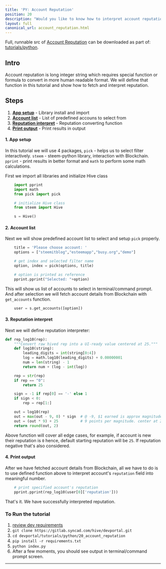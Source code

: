 ```yaml
---
title: 'PY: Account Reputation'
position: 20
description: "Would you like to know how to interpret account reputation to more human readable format, then this tutorial is for you."
layout: full
canonical_url: account_reputation.html
---              
```

<span class="fa-pull-left top-of-tutorial-repo-link"><span class="first-word">Full</span>, runnable src of [Account Reputation](https://gitlab.syncad.com/hive/devportal/-/tree/master/tutorials/python/tutorials/20_account_reputation) can be downloaded as part of: [tutorials/python](https://gitlab.syncad.com/hive/devportal/-/tree/master/tutorials/python).</span>
<br>



## Intro

Account reputation is long integer string which requires special function or formula to convert in more human readable format. We will define that function in this tutorial and show how to fetch and interpret reputation.

## Steps

1.  [**App setup**](#app-setup) - Library install and import
1.  [**Account list**](#account-list) - List of predefined accouns to select from
1.  [**Reputation interpret**](#reputation-details) - Reputation converting function
1.  [**Print output**](#print-output) - Print results in output

#### 1. App setup <a name="app-setup"></a>

In this tutorial we will use 4 packages, `pick` - helps us to select filter interactively. `steem` - steem-python library, interaction with Blockchain. `pprint` - print results in better format and `math` to perform some math calculations.

First we import all libraries and initialize Hive class

```python
    import pprint
    import math
    from pick import pick

    # initialize Hive class
    from steem import Hive

    s = Hive()
```

#### 2. Account list <a name="account-list"></a>

Next we will show predefined account list to select and setup `pick` properly.

```python
    title = 'Please choose account: '
    options = ["steemitblog","esteemapp","busy.org","demo"]

    # get index and selected filter name
    option, index = pick(options, title)

    # option is printed as reference
    pprint.pprint("Selected: "+option)
```

This will show us list of accounts to select in terminal/command prompt. And after selection we will fetch account details from Blockchain with `get_accounts` function.

```python
    user = s.get_accounts([option])
```


#### 3. Reputation interpret <a name="reputation-details"></a>

Next we will define reputation interpreter:

```python
def rep_log10(rep):
    """Convert raw hived rep into a UI-ready value centered at 25."""
    def log10(string):
        leading_digits = int(string[0:4])
        log = math.log10(leading_digits) + 0.00000001
        num = len(string) - 1
        return num + (log - int(log))

    rep = str(rep)
    if rep == "0":
        return 25

    sign = -1 if rep[0] == '-' else 1
    if sign < 0:
        rep = rep[1:]

    out = log10(rep)
    out = max(out - 9, 0) * sign  # @ -9, $1 earned is approx magnitude 1
    out = (out * 9) + 25          # 9 points per magnitude. center at 25
    return round(out, 2)
```

Above function will cover all edge cases, for example, if account is new their reputation is `0` hence, default starting reputation will be `25`. If reputation negative that's also considered.

#### 4. Print output <a name="print-output"></a>

After we have fetched account details from Blockchain, all we have to do is to use defined function above to interpret account's `reputation` field into meaningful number.

```python
    # print specified account's reputation
    pprint.pprint(rep_log10(user[0]['reputation']))
```

That's it. We have successfully interpreted reputation.

### To Run the tutorial

1.  [review dev requirements](getting_started.html)
1.  `git clone https://gitlab.syncad.com/hive/devportal.git`
1.  `cd devportal/tutorials/python/20_account_reputation`
1.  `pip install -r requirements.txt`
1.  `python index.py`
1.  After a few moments, you should see output in terminal/command prompt screen.


---
